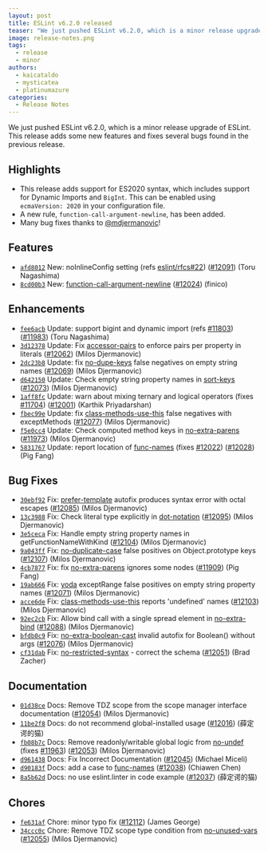 ```yaml
---
layout: post
title: ESLint v6.2.0 released
teaser: "We just pushed ESLint v6.2.0, which is a minor release upgrade of ESLint. This release adds some new features and fixes several bugs found in the previous release."
image: release-notes.png
tags:
  - release
  - minor
authors:
  - kaicataldo
  - mysticatea
  - platinumazure
categories:
  - Release Notes
---
```


We just pushed ESLint v6.2.0, which is a minor release upgrade of ESLint. This release adds some new features and fixes several bugs found in the previous release.

## Highlights

* This release adds support for ES2020 syntax, which includes support for Dynamic Imports and `BigInt`. This can be enabled using `ecmaVersion: 2020` in your configuration file.
* A new rule, `function-call-argument-newline`, has been added.
* Many bug fixes thanks to [@mdjermanovic](https://github.com/mdjermanovic)!

## Features


* [`afd8012`](https://github.com/eslint/eslint/commit/afd8012c2797f2f5bf3c360cb241ea2ba6e1a489) New: noInlineConfig setting (refs [eslint/rfcs#22](https://github.com/eslint/rfcs/pull/22)) ([#12091](https://github.com/eslint/eslint/issues/12091)) (Toru Nagashima)
* [`8cd00b3`](https://github.com/eslint/eslint/commit/8cd00b308987e0db0bdb2e242bf13b2b07b350bd) New: [function-call-argument-newline](/docs/rules/function-call-argument-newline) ([#12024](https://github.com/eslint/eslint/issues/12024)) (finico)




## Enhancements


* [`fee6acb`](https://github.com/eslint/eslint/commit/fee6acbe13cecd4c028e681e185fc6a6d6ba9452) Update: support bigint and dynamic import (refs [#11803](https://github.com/eslint/eslint/issues/11803)) ([#11983](https://github.com/eslint/eslint/issues/11983)) (Toru Nagashima)
* [`3d12378`](https://github.com/eslint/eslint/commit/3d12378221961439c27ddae0ecda9845ac575107) Update: Fix [accessor-pairs](/docs/rules/accessor-pairs) to enforce pairs per property in literals ([#12062](https://github.com/eslint/eslint/issues/12062)) (Milos Djermanovic)
* [`2dc23b8`](https://github.com/eslint/eslint/commit/2dc23b81e54defbce7a70a7f26c2e4c7b692cf58) Update: fix [no-dupe-keys](/docs/rules/no-dupe-keys) false negatives on empty string names ([#12069](https://github.com/eslint/eslint/issues/12069)) (Milos Djermanovic)
* [`d642150`](https://github.com/eslint/eslint/commit/d642150fe016608e71a1df2a72960e915b3cfbad) Update: Check empty string property names in [sort-keys](/docs/rules/sort-keys) ([#12073](https://github.com/eslint/eslint/issues/12073)) (Milos Djermanovic)
* [`1aff8fc`](https://github.com/eslint/eslint/commit/1aff8fc4f9394cd9126654a55f7f3a43ab1cf8f0) Update: warn about mixing ternary and logical operators (fixes [#11704](https://github.com/eslint/eslint/issues/11704)) ([#12001](https://github.com/eslint/eslint/issues/12001)) (Karthik Priyadarshan)
* [`fbec99e`](https://github.com/eslint/eslint/commit/fbec99ea3e39316791685652c66e522d698f52d8) Update: fix [class-methods-use-this](/docs/rules/class-methods-use-this) false negatives with exceptMethods ([#12077](https://github.com/eslint/eslint/issues/12077)) (Milos Djermanovic)
* [`f5e0cc4`](https://github.com/eslint/eslint/commit/f5e0cc40795f175692acb05daaadb91e9e5ae5d3) Update: Check computed method keys in [no-extra-parens](/docs/rules/no-extra-parens) ([#11973](https://github.com/eslint/eslint/issues/11973)) (Milos Djermanovic)
* [`5831767`](https://github.com/eslint/eslint/commit/58317673210e48be3975e317c2c566fae155c94f) Update: report location of [func-names](/docs/rules/func-names) (fixes [#12022](https://github.com/eslint/eslint/issues/12022)) ([#12028](https://github.com/eslint/eslint/issues/12028)) (Pig Fang)




## Bug Fixes


* [`30ebf92`](https://github.com/eslint/eslint/commit/30ebf929f60684520b1201c1adfd86214c19d614) Fix: [prefer-template](/docs/rules/prefer-template) autofix produces syntax error with octal escapes ([#12085](https://github.com/eslint/eslint/issues/12085)) (Milos Djermanovic)
* [`13c3988`](https://github.com/eslint/eslint/commit/13c3988a4001ae368ea7b6c8d3dd0abfa7c6cf64) Fix: Check literal type explicitly in [dot-notation](/docs/rules/dot-notation) ([#12095](https://github.com/eslint/eslint/issues/12095)) (Milos Djermanovic)
* [`3e5ceca`](https://github.com/eslint/eslint/commit/3e5ceca4d2284b55a2292a1d3de9aa4cdf6fa213) Fix: Handle empty string property names in getFunctionNameWithKind ([#12104](https://github.com/eslint/eslint/issues/12104)) (Milos Djermanovic)
* [`9a043ff`](https://github.com/eslint/eslint/commit/9a043ffbb864fc65baeb16fe5668435e3b7cfe34) Fix: [no-duplicate-case](/docs/rules/no-duplicate-case) false positives on Object.prototype keys ([#12107](https://github.com/eslint/eslint/issues/12107)) (Milos Djermanovic)
* [`4cb7877`](https://github.com/eslint/eslint/commit/4cb78774f6cc687a3c8701462f8c7f7b587ecaf0) Fix: fix [no-extra-parens](/docs/rules/no-extra-parens) ignores some nodes ([#11909](https://github.com/eslint/eslint/issues/11909)) (Pig Fang)
* [`19ab666`](https://github.com/eslint/eslint/commit/19ab6666e8e4142a183bdee2be96e5bafbac0e21) Fix: [yoda](/docs/rules/yoda) exceptRange false positives on empty string property names ([#12071](https://github.com/eslint/eslint/issues/12071)) (Milos Djermanovic)
* [`acce6de`](https://github.com/eslint/eslint/commit/acce6de940e2b089ff5ba59e4518a54af1682d5e) Fix: [class-methods-use-this](/docs/rules/class-methods-use-this) reports 'undefined' names ([#12103](https://github.com/eslint/eslint/issues/12103)) (Milos Djermanovic)
* [`92ec2cb`](https://github.com/eslint/eslint/commit/92ec2cb1731b7b6e0ac66336d583fbb782504290) Fix: Allow bind call with a single spread element in [no-extra-bind](/docs/rules/no-extra-bind) ([#12088](https://github.com/eslint/eslint/issues/12088)) (Milos Djermanovic)
* [`bfdb0c9`](https://github.com/eslint/eslint/commit/bfdb0c97003fc0e045aa6ed10b177c35305a6e46) Fix: [no-extra-boolean-cast](/docs/rules/no-extra-boolean-cast) invalid autofix for Boolean() without args ([#12076](https://github.com/eslint/eslint/issues/12076)) (Milos Djermanovic)
* [`cf31dab`](https://github.com/eslint/eslint/commit/cf31dab5d5982151e0cfcc32879e69a83180ec70) Fix: [no-restricted-syntax](/docs/rules/no-restricted-syntax) - correct the schema ([#12051](https://github.com/eslint/eslint/issues/12051)) (Brad Zacher)




## Documentation


* [`01d38ce`](https://github.com/eslint/eslint/commit/01d38ce2faf0abbc9dd5d25694baeee131036165) Docs: Remove TDZ scope from the scope manager interface documentation ([#12054](https://github.com/eslint/eslint/issues/12054)) (Milos Djermanovic)
* [`11be2f8`](https://github.com/eslint/eslint/commit/11be2f8513bd61499f6247392a33ac0a26901c90) Docs: do not recommend global-installed usage ([#12016](https://github.com/eslint/eslint/issues/12016)) (薛定谔的猫)
* [`fb08b7c`](https://github.com/eslint/eslint/commit/fb08b7c9d28bc68864eb940e26df274059228b6a) Docs: Remove readonly/writable global logic from [no-undef](/docs/rules/no-undef) (fixes [#11963](https://github.com/eslint/eslint/issues/11963)) ([#12053](https://github.com/eslint/eslint/issues/12053)) (Milos Djermanovic)
* [`d961438`](https://github.com/eslint/eslint/commit/d9614388df8cfb977842ed7ac4725d76a3e05df3) Docs: Fix Incorrect Documentation ([#12045](https://github.com/eslint/eslint/issues/12045)) (Michael Miceli)
* [`d90183f`](https://github.com/eslint/eslint/commit/d90183ff6757cff854f4ca4d25b835143dfb4b21) Docs: add a case to [func-names](/docs/rules/func-names) ([#12038](https://github.com/eslint/eslint/issues/12038)) (Chiawen Chen)
* [`8a5b62d`](https://github.com/eslint/eslint/commit/8a5b62de2ae574f416c0f8ad91205da9b1837275) Docs: no use eslint.linter in code example ([#12037](https://github.com/eslint/eslint/issues/12037)) (薛定谔的猫)








## Chores


* [`fe631af`](https://github.com/eslint/eslint/commit/fe631afee59641876598d19b1935967099cc6fa0) Chore: minor typo fix ([#12112](https://github.com/eslint/eslint/issues/12112)) (James George)
* [`34ccc0c`](https://github.com/eslint/eslint/commit/34ccc0cd81f495190e585c6efa8ae233d45bd3ed) Chore: Remove TDZ scope type condition from [no-unused-vars](/docs/rules/no-unused-vars) ([#12055](https://github.com/eslint/eslint/issues/12055)) (Milos Djermanovic)
